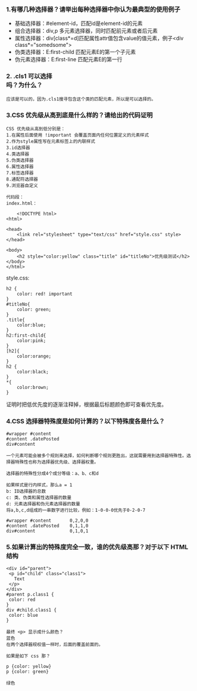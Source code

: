 ### 1.有哪几种选择器？请举出每种选择器中你认为最典型的使用例子
+ 基础选择器：#element-id，匹配id是element-id的元素
+ 组合选择器：div,p 多元素选择器，同时匹配前元素或者后元素
+ 属性选择器：div[class*=d]匹配属性attr值包含value的值元素，例子&lt;div class*="somedsome">
+ 伪类选择器：E:first-child 匹配元素E的第一个子元素
+ 伪元素选择器：E:first-line 匹配元素E的第一行
### 2. .cls1 可以选择 <div class="cls1 cls2"></div>吗？为什么？
    应该是可以的，因为.cls1搜寻包含这个类的匹配元素，所以是可以选择的。
### 3.CSS 优先级从高到底是什么样的？请给出的代码证明
    CSS 优先级从高到低分别是：
    1.在属性后面使用 !important 会覆盖页面内任何位置定义的元素样式
    2.作为style属性写在元素标签上的内联样式
    3.id选择器
    4.类选择器
    5.伪类选择器
    6.属性选择器
    7.标签选择器
    8.通配符选择器
    9.浏览器自定义

    代码段：
    index.html：
```
    <!DOCTYPE html>
<html>

<head>
    <link rel="stylesheet" type="text/css" href="style.css" style>
</head>

<body>
    <h2 style="color:yellow" class="title" id="titleNo">优先级测试</h2>
</body>
</html>
```
style.css:
```
h2 {
    color: red! important
}
#titleNo{
    color: green;
}
.title{
    color:blue;
}
h2:first-child{
    color:pink;
}
[h2]{
    color:orange;
}
h2 {
    color:black;
}
*{
    color:brown;
}
```
证明时把低优先度的逐渐注释掉，根据最后标题颜色即可查看优先度。
### 4.CSS 选择器特殊度是如何计算的？以下特殊度各是什么？
    #wrapper #content
    #content .datePosted
    div#content

    一个元素可能会被多个规则来选择，如何判断哪个规则更胜出，这就需要用到选择器特殊性。选择器特殊性也称为选择器优先级、选择器权重。

    选择器的特殊性分成4个成分等级：a、b、c和d

    如果样式是行内样式，那么a = 1
    b: ID选择器的总数
    c: 类、伪类和属性选择器的数量
    d: 元素选择器和伪元素选择器的数量
    将a,b,c,d组成的一串数字进行比较，例如：1-0-0-0优先于0-2-0-7

    #wrapper #content       0,2,0,0
    #content .datePosted    0,1,1,0
    div#content             0,1,0,1
### 5.如果计算出的特殊度完全一致，谁的优先级高那？对于以下 HTML 结构
```
<div id="parent">
 <p id="child" class="class1">
   Text
 </p>
</div>
#parent p.class1 {
 color: red
}
div #child.class1 {
 color: blue
}
```
    最终 <p> 显示成什么颜色？
    蓝色
    在两个选择器规权值一样时，后面的覆盖前面的。

    如果是如下 css 那？
```
p {color: yellow}
p {color: green}
```
    绿色
